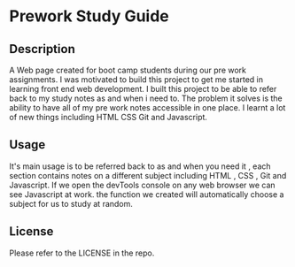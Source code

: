# Prework Study Guide

## Description

A Web page created for boot camp students during our pre work assignments.
 I was motivated to build this project to get me started in learning front end web development.
 I built this project to be able to refer back to my study notes as and when i need to.
 The problem it solves is the ability to have all of my pre work notes accessible in one place.
 I learnt a lot of new things including HTML CSS Git and Javascript.

## Usage

It's main usage is to be referred back to as and when you need it , each section contains  notes on a different subject
including HTML , CSS , Git and Javascript. If we open the devTools console on any web browser we can see Javascript at work.
the function we created will automatically choose a subject for us to study at random.

## License

Please refer to the LICENSE in the repo.
